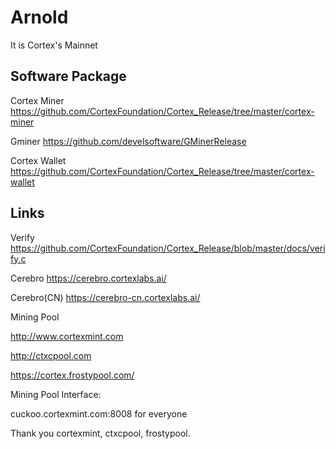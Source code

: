 # Arnold
It is Cortex's Mainnet

## Software Package

Cortex Miner
https://github.com/CortexFoundation/Cortex_Release/tree/master/cortex-miner

Gminer
https://github.com/develsoftware/GMinerRelease

Cortex Wallet
https://github.com/CortexFoundation/Cortex_Release/tree/master/cortex-wallet


## Links

Verify
https://github.com/CortexFoundation/Cortex_Release/blob/master/docs/verify.c

Cerebro
https://cerebro.cortexlabs.ai/

Cerebro(CN)
https://cerebro-cn.cortexlabs.ai/

Mining Pool

http://www.cortexmint.com

http://ctxcpool.com

https://cortex.frostypool.com/

Mining Pool Interface:

cuckoo.cortexmint.com:8008 for everyone

Thank you cortexmint, ctxcpool, frostypool.
